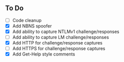 ## To Do
- [ ] Code cleanup
- [x] Add NBNS spoofer
- [x] Add ability to capture NTLMv1 challenge/responses
- [ ] Add ability to capture LM challenge/responses
- [x] Add HTTP for challenge/response captures
- [ ] Add HTTPS for challenge/response captures
- [x] Add Get-Help style comments
